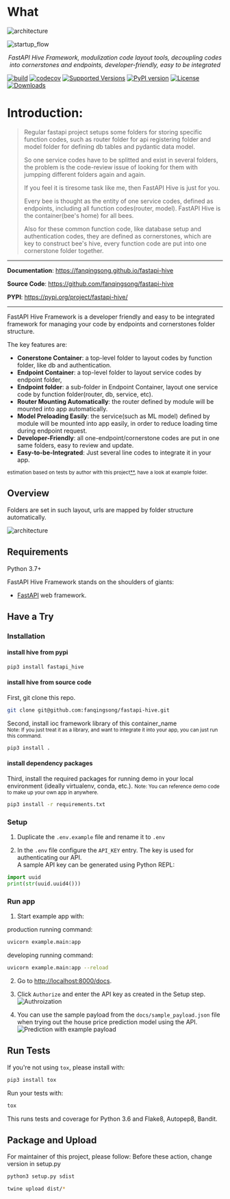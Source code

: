 # What

![architecture](img/hive.jpg)

![startup_flow](img/startup_flow.png)

<p align="center">
    <em>FastAPI Hive Framework, modulization code layout tools, decoupling codes into cornerstones and endpoints, developer-friendly, easy to be integrated</em>
</p>


[![build](https://github.com/fanqingsong/fastapi-hive/workflows/pytest_flake8/badge.svg)](https://github.com/fanqingsong/fastapi-hive/actions)
[![codecov](https://codecov.io/gh/fanqingsong/fastapi-hive/branch/master/graph/badge.svg)](https://codecov.io/gh/fanqingsong/fastapi-hive)
[![Supported Versions](https://img.shields.io/pypi/pyversions/fastapi-hive.svg)](https://pypi.org/project/requests)
[![PyPI version](https://badge.fury.io/py/fastapi-hive.svg)](https://badge.fury.io/py/fastapi-hive)
[![License](https://img.shields.io/github/license/fanqingsong/fastapi-hive.svg)](https://github.com/fanqingsong/fastapi-hive)
[![Downloads](https://pepy.tech/badge/fastapi-hive)](https://pepy.tech/project/fastapi-hive)


Introduction:
===================

> Regular fastapi project setups some folders for storing specific function codes, 
such as router folder for api registering folder and model folder for defining db tables and pydantic data model.
> 
> So one service codes have to be splitted and exist in several folders, the problem is the code-review issue of looking for them with jumpping different folders again and again.
> 
> If you feel it is tiresome task like me, then FastAPI Hive is just for you.
> 
>Every bee is thought as the entity of one service codes, defined as endpoints, including all function codes(router, model).
FastAPI Hive is the container(bee's home) for all bees.  
>
> Also for these common function code, like database setup and authentication codes, they are defined as cornerstones, which are key to construct bee's hive, every function code are put into one cornerstone folder together.



---

**Documentation**: <a href="https://fanqingsong.github.io/fastapi-hive" target="_blank">https://fanqingsong.github.io/fastapi-hive</a>

**Source Code**: <a href="https://github.com/fanqingsong/fastapi-hive" target="_blank">https://github.com/fanqingsong/fastapi-hive</a>

**PYPI**: <a href="https://pypi.org/project/fastapi-hive/" target="_blank">https://pypi.org/project/fastapi-hive/</a>

---

FastAPI Hive Framework is a developer friendly and easy to be integrated framework for managing your code by endpoints and cornerstones folder structure.


The key features are:

* **Conerstone Container**: a top-level folder to layout codes by function folder, like db and authentication. 
* **Endpoint Container**: a top-level folder to layout service codes by endpoint folder,  
* **Endpoint folder**: a sub-folder in Endpoint Container, layout one service code by function folder(router, db, service, etc).
* **Router Mounting Automatically**: the router defined by module will be mounted into app automatically.
* **Model Preloading Easily**: the service(such as ML model) defined by module will be mounted into app easily, in order to reduce loading time during endpoint request.
* **Developer-Friendly**: all one-endpoint/cornerstone codes are put in one same folders, easy to review and update.
* **Easy-to-be-Integrated**: Just several line codes to integrate it in your app.

<small>estimation based on tests by author with this project[**](https://github.com/fanqingsong/machine_learning_system_fastapi), have a look at example folder.</small>

## Overview

Folders are set in such layout, urls are mapped by folder structure automatically.

![architecture](img/url_by_folder.png)

## Requirements

Python 3.7+

FastAPI Hive Framework stands on the shoulders of giants:

* <a href="https://fastapi.tiangolo.com/" class="external-link" target="_blank">FastAPI</a> web framework.

## Have a Try

### Installation 

#### install hive from pypi

```bash
pip3 install fastapi_hive
```

#### install hive from source code

First, git clone this repo.

```bash
git clone git@github.com:fanqingsong/fastapi-hive.git
```

Second, install ioc framework library of this container_name<br/>
<small>Note: If you just treat it as a library, and want to integrate it into your app, you can just run this command. </small>

```bash
pip3 install .
```

#### install dependency packages

Third, install the required packages for running demo in your local environment (ideally virtualenv, conda, etc.).
<small>Note: You can reference demo code to make up your own app in anywhere. </small>

```bash
pip3 install -r requirements.txt
``` 


### Setup
1. Duplicate the `.env.example` file and rename it to `.env` 


2. In the `.env` file configure the `API_KEY` entry. The key is used for authenticating our API. <br>
   A sample API key can be generated using Python REPL:
```python
import uuid
print(str(uuid.uuid4()))
```

### Run  app

1. Start example app with: 

production running command:

```bash
uvicorn example.main:app
```

developing running command:
```bash
uvicorn example.main:app --reload
```

2. Go to [http://localhost:8000/docs](http://localhost:8000/docs).
   
3. Click `Authorize` and enter the API key as created in the Setup step.
![Authroization](img/authorize.png)
   
4. You can use the sample payload from the `docs/sample_payload.json` file when trying out the house price prediction model using the API.
   ![Prediction with example payload](img/sample_payload.png)

## Run Tests

If you're not using `tox`, please install with:
```bash
pip3 install tox
```

Run your tests with: 
```bash
tox
```

This runs tests and coverage for Python 3.6 and Flake8, Autopep8, Bandit.

## Package and Upload

For maintainer of this project, please follow:
Before these action, change version in setup.py

```bash
python3 setup.py sdist

twine upload dist/*

```


